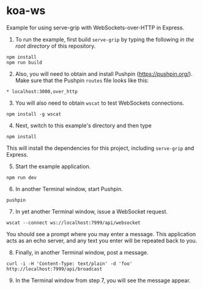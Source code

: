 # koa-ws

Example for using serve-grip with WebSockets-over-HTTP in Express.

1. To run the example, first build `serve-grip` by typing the following _in the root directory_
of this repository.
```
npm install
npm run build
```

2. Also, you will need to obtain and install Pushpin (https://pushpin.org/). Make sure that the
Pushpin `routes` file looks like this:
```
* localhost:3000,over_http
```

3. You will also need to obtain `wscat` to test WebSockets connections.
```
npm install -g wscat
```

4. Next, switch to this example's directory and then type
```
npm install
```

This will install the dependencies for this project, including `serve-grip` and Express.

5. Start the example application.
```
npm run dev
```

6. In another Terminal window, start Pushpin.
```
pushpin
```

7. In yet another Terminal window, issue a WebSocket request.
```
wscat --connect ws://localhost:7999/api/websocket
```

You should see a prompt where you may enter a message.  This application acts as an
echo server, and any text you enter will be repeated back to you.

8. Finally, in another Terminal window, post a message.
```
curl -i -H 'Content-Type: text/plain' -d 'foo' http://localhost:7999/api/broadcast
```

9. In the Terminal window from step 7, you will see the message appear. 

